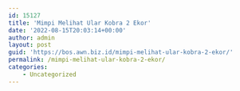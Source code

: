 ```yaml
---
id: 15127
title: 'Mimpi Melihat Ular Kobra 2 Ekor'
date: '2022-08-15T20:03:14+00:00'
author: admin
layout: post
guid: 'https://bos.awn.biz.id/mimpi-melihat-ular-kobra-2-ekor/'
permalink: /mimpi-melihat-ular-kobra-2-ekor/
categories:
    - Uncategorized
---
```


